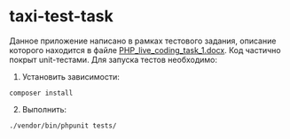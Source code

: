 # taxi-test-task

Данное приложение написано в рамках тестового задания, описание которого находится в файле [PHP_live_coding_task_1.docx](https://github.com/zeleniy/taxi-test-task/blob/main/PHP_live_coding_task_1.docx). Код частично покрыт unit-тестами. Для запуска тестов необходимо:
1. Установить зависимости:
```
composer install 
```
2. Выполнить:
```
./vendor/bin/phpunit tests/
```
